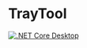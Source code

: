 # TrayTool
[![.NET Core Desktop](https://github.com/Bastians-Bits/TrayTool/actions/workflows/dotnet-desktop.yml/badge.svg?branch=master)](https://github.com/Bastians-Bits/TrayTool/actions/workflows/dotnet-desktop.yml)
